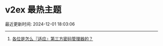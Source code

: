 # v2ex 最热主题

最近更新时间: 2024-12-01 18:03:06

--- 
1. [各位是怎么『适应』第三方密码管理器的？](https://www.v2ex.com/t/1094029) 
